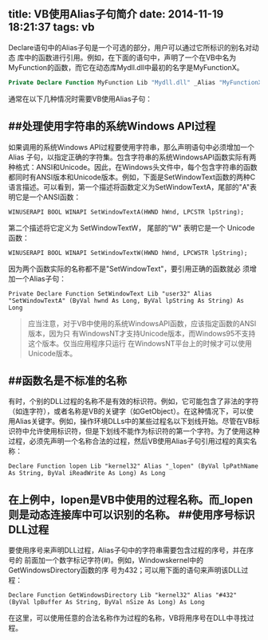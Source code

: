 title: VB使用Alias子句简介
date: 2014-11-19 18:21:37
tags: vb
---
Declare语句中的Alias子句是一个可选的部分，用户可以通过它所标识的别名对动态 库中的函数进行引用。例如，在下面的语句中，声明了一个在VB中名为MyFunction的函数，而它在动态库Mydll.dll中最初的名字是MyFunctionX。
```vb
Private Declare Function MyFunction Lib "Mydll.dll" _Alias "MyFunctionX" ( ) As Long 
```
通常在以下几种情况时需要VB使用Alias子句：

##处理使用字符串的系统Windows API过程
---
如果调用的系统Windows API过程要使用字符串，那么声明语句中必须增加一个Alias 子句，以指定正确的字符集。包含字符串的系统WindowsAPI函数实际有两种格式：ANSI和Unicode。因此，在Windows头文件中，每个包含字符串的函数都同时有ANSI版本和Unicode版本。例如，下面是SetWindowText函数的两种C语言描述。可以看到，第一个描述将函数定义为SetWindowTextA，尾部的"A"表明它是一个ANSI函数：
```
WINUSERAPI BOOL WINAPI SetWindowTextA(HWND hWnd, LPCSTR lpString);  
```
第二个描述将它定义为 SetWindowTextW， 尾部的"W" 表明它是一个 Unicode 函数：
```
WINUSERAPI BOOL WINAPI SetWindowTextW(HWND hWnd, LPCWSTR lpString);  
```
因为两个函数实际的名称都不是"SetWindowText"，要引用正确的函数就必 须增加一个Alias子句：
```
Private Declare Function SetWindowText Lib "user32" Alias "SetWindowTextA" (ByVal hwnd As Long, ByVal lpString As String) As Long 
```
>应当注意，对于VB中使用的系统WindowsAPI函数，应该指定函数的ANSI版本，因为只 有WindowsNT才支持Unicode版本，而Windows95不支持这个版本。仅当应用程序只运行 在WindowsNT平台上的时候才可以使用Unicode版本。

##函数名是不标准的名称
---
有时，个别的DLL过程的名称不是有效的标识符。例如，它可能包含了非法的字符（如连字符），或者名称是VB的关键字（如GetObject）。在这种情况下，可以使用Alias关键字。例如，操作环境DLLs中的某些过程名以下划线开始。尽管在VB标识符中允许使用标识符，但是下划线不能作为标识符的第一个字符。为了使用这种过程，必须先声明一个名称合法的过程，然后VB使用Alias子句引用过程的真实名称：
```
Declare Function lopen Lib "kernel32" Alias "_lopen" (ByVal lpPathName As String, ByVal iReadWrite As Long) As Long 
```
在上例中，lopen是VB中使用的过程名称。而_lopen则是动态连接库中可以识别的名称。
##使用序号标识DLL过程
---
要使用序号来声明DLL过程，Alias子句中的字符串需要包含过程的序号，并在序号的 前面加一个数字标记字符(#)。例如，Windowskernel中的GetWindowsDirectory函数的序 号为432；可以用下面的语句来声明该DLL过程：
```
Declare Function GetWindowsDirectory Lib "kernel32" Alias "#432" (ByVal lpBuffer As String, ByVal nSize As Long) As Long 
```
在这里，可以使用任意的合法名称作为过程的名称，VB将用序号在DLL中寻找过程。